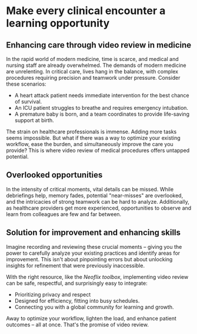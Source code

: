 # Make every clinical encounter a learning opportunity

## **Enhancing care through video review in medicine**

In the rapid world of modern medicine, time is scarce, and medical and nursing staff are already overwhelmed. The demands of modern medicine are unrelenting. In critical care, lives hang in the balance, with complex procedures requiring precision and teamwork under pressure. Consider these scenarios:

* A heart attack patient needs immediate intervention for the best chance of survival.
* An ICU patient struggles to breathe and requires emergency intubation.
* A premature baby is born, and a team coordinates to provide life-saving support at birth.

The strain on healthcare professionals is immense. Adding more tasks seems impossible. But what if there was a way to optimize your existing workflow, ease the burden, and simultaneously improve the care you provide? This is where video review of medical procedures offers untapped potential.

## **Overlooked opportunities**

In the intensity of critical moments, vital details can be missed. While debriefings help, memory fades, potential "near-misses" are overlooked, and the intricacies of strong teamwork can be hard to analyze. Additionally, as healthcare providers get more experienced, opportunities to observe and learn from colleagues are few and far between.

## **Solution for improvement and enhancing skills**

Imagine recording and reviewing these crucial moments – giving you the power to carefully analyze your existing practices and identify areas for improvement. This isn't about pinpointing errors but about unlocking insights for refinement that were previously inaccessible.

With the right resource, like the _Neoflix toolbox_, implementing video review can be safe, respectful, and surprisingly easy to integrate:

* Prioritizing privacy and respect
* Designed for efficiency, fitting into busy schedules.
* Connecting you with a global community for learning and growth.

Away to optimize your workflow, lighten the load, and enhance patient outcomes – all at once. That's the promise of video review.
